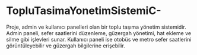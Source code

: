 # TopluTasimaYonetimSistemiC-
Proje, admin ve kullanıcı panelleri olan bir toplu taşıma yönetim sistemidir. Admin paneli, sefer saatlerini düzenleme, güzergah yönetimi, hat ekleme ve silme gibi işlevleri sunar. Kullanıcı paneli ise otobüs ve metro sefer saatlerini görüntüleyebilir ve güzergah bilgilerine erişebilir.
